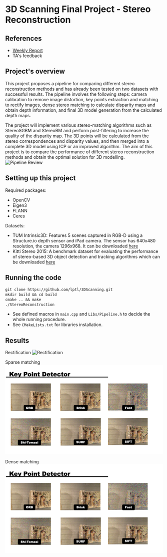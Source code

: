 # 3D Scanning Final Project - Stereo Reconstruction

## References

* [Weekly Report](https://docs.google.com/document/d/1K6K0ElHKk27aSyPWNIXJ57GBT3060mLvXEGucMk_U0U/edit)
* TA's feedback

## Project's overview
This project proposes a pipeline for comparing different stereo reconstruction methods and has already been tested on two datasets with successful results.  The pipeline involves the following steps: camera calibration to remove image distortion, key points extraction and matching to rectify images, dense stereo matching to calculate disparity maps and obtain depth information, and final 3D model generation from the calculated depth maps.

The project will implement various stereo-matching algorithms such as StereoSGBM and StereoBM and perform post-filtering to increase the quality of the disparity map. The 3D points will be calculated from the stereo correspondences and disparity values, and then merged into a complete 3D model using ICP or an improved algorithm. The aim of this project is to compare the performance of different stereo reconstruction methods and obtain the optimal solution for 3D modelling.
![Pipeline Review](pipeline_neu.png)

## Setting up this project
Required packages:
- OpenCV
- Eigen3
- FLANN
- Ceres

Datasets:
- TUM Intrinsic3D: Features 5 scenes captured in RGB-D using a Structure.io depth sensor and iPad camera. The sensor has 640x480 resolution, the camera 1296x968. It can be downloaded [here](https://vision.in.tum.de/data/datasets/intrinsic3d)
- Kitti Stereo 2015: A benchmark dataset for evaluating the performance of stereo-based 3D object detection and tracking algorithms which can be downloaded [here](https://www.cvlibs.net/datasets/kitti/eval_scene_flow.php?benchmark=stereo)


## Running the code
```
git clone https://github.com/lptl/3DScanning.git
mkdir build && cd build
cmake .. && make
./StereoReconstruction
```

* See defined macros in `main.cpp` and `Libs/Pipeline.h` to decide the whole running procedure.
* See `CMakeLists.txt` for libraries installation.

## Results
Rectification
![Rectification](rectification.png)

Sparse matching
![Sparse Matching](sparse.png)

Dense matching
![Dense Matching](sparse.png)


